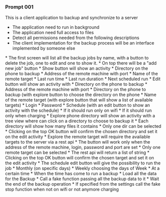### Prompt 001

This is a client application to backup and synchronize to a server
<prerequisites>
* The application need to run in background
* The application need full access to files
* Detect all permissions needed from the following descriptions
* The client implementation for the backup process will be an interface implemented by someone else
</prerequisites>
<application-screens>
* The first screen will list all the backup jobs by name, with a button to delete the job, one to edit and one to show it.
  * On top there will be a "add new job" button
* Show button will show an activity
  * Directory on the phone to backup
  * Address of the remote machine with port
  * Name of the remote target 
  * Last run time
  * Last run duration
  * Next scheduled run
* Edit button will show an activity with
  * Directory on the phone to backup
  * Address of the remote machine with port
  * Directory on the phone to backup (with explore button to choose the directory on the phone
  * Name of the remote target (with explore button that will show a list of available targets)
  * Login 
  * Password
  * Schedule (with an edit button to show an activity with the schedule)
  * If it should run only on wifi
  * If it should run only when charging
* Explore phone directory will show an activity with a tree view where can click on a directory to choose to backup it
  * Each directory will show how many files it contains 
  * Only one dir can be selected
  * Clicking on the top OK button will confirm the chosen directory and set it on the edit activity
* Explore the remote target will require the available targets to the server via a rest api
  * The button will work only when the address of the remote machine, login, password and port are set
  * Only one remote target can be selected
  * The rest api will return a list of string
  * Clicking on the top OK button will confirm the chosen target and set it on the edit activity
* The schedule edit button will give the possibility to run the job
  * Monthly (on specific days)
  * Weekly choosing the days of Week
  * At a certain time 
</application-screens>
<background-operations>
* When the time has come to run a backup 
  * Load all the data for the Backup
  * Call a fake function passing all the backup data to it
  * Wait the end of the backup operation
  * If specified from the settings call the fake stop function when not on wifi or not anymore charging
</background-operations>
	